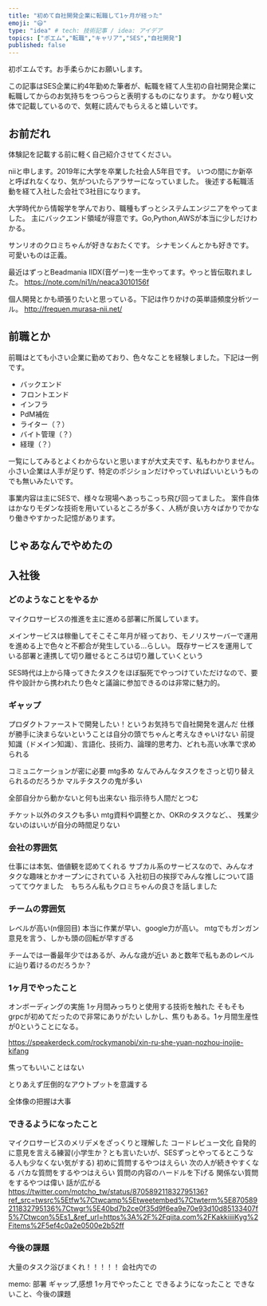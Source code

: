 ```yaml
---
title: "初めて自社開発企業に転職して1ヶ月が経った"
emoji: "😃"
type: "idea" # tech: 技術記事 / idea: アイデア
topics: ["ポエム","転職","キャリア","SES","自社開発"]
published: false
---
```


初ポエムです。お手柔らかにお願いします。

この記事はSES企業に約4年勤めた筆者が、転職を経て人生初の自社開発企業に転職してからのお気持ちをつらつらと表明するものになります。
かなり軽い文体で記載しているので、気軽に読んでもらえると嬉しいです。


## お前だれ
体験記を記載する前に軽く自己紹介させてください。

niiと申します。2019年に大学を卒業した社会人5年目です。
いつの間にか新卒と呼ばれなくなり、気がついたらアラサーになっていました。
後述する転職活動を経て入社した会社で3社目になります。

大学時代から情報学を学んでおり、職種もずっとシステムエンジニアをやってました。
主にバックエンド領域が得意です。Go,Python,AWSが本当に少しだけわかる。

サンリオのクロミちゃんが好きなおたくです。
シナモンくんとかも好きです。可愛いものは正義。

最近はずっとBeadmania IIDX(音ゲー)を一生やってます。やっと皆伝取れました。
https://note.com/ni1/n/neaca3010156f

個人開発とかも頑張りたいと思っている。下記は作りかけの英単語頻度分析ツール。
http://frequen.murasa-nii.net/


## 前職とか
前職はとても小さい企業に勤めており、色々なことを経験しました。下記は一例です。
- バックエンド
- フロントエンド
- インフラ
- PdM補佐
- ライター（？）
- バイト管理（？）
- 経理（？）

一覧にしてみるとよくわからないと思いますが大丈夫です、私もわかりません。
小さい企業は人手が足りず、特定のポジションだけやっていればいいというものでも無いみたいです。

事業内容は主にSESで、様々な現場へあっちこっち飛び回ってました。
案件自体はかなりモダンな技術を用いているところが多く、人柄が良い方々ばかりでかなり働きやすかった記憶があります。


## じゃあなんでやめたの




## 入社後
### どのようなことをやるか
マイクロサービスの推進を主に進める部署に所属しています。

メインサービスは稼働してそこそこ年月が経っており、モノリスサーバーで運用を進める上で色々と不都合が発生している...らしい。
既存サービスを運用している部署と連携して切り離せるところは切り離していくという

SES時代は上から降ってきたタスクをほぼ脳死でやっつけていただけなので、要件や設計から携われたり色々と議論に参加できるのは非常に魅力的。

### ギャップ
プロダクトファーストで開発したい！というお気持ちで自社開発を選んだ
仕様が勝手に決まらないということは自分の頭でちゃんと考えなきゃいけない
前提知識（ドメイン知識）、言語化、技術力、論理的思考力、どれも高い水準で求められる

コミュニケーションが密に必要 mtg多め
なんでみんなタスクをさっと切り替えられるのだろうか
マルチタスクの鬼が多い

全部自分から動かないと何も出来ない
指示待ち人間だとつむ

チケット以外のタスクも多い
mtg資料や調整とか、OKRのタスクなど、、
残業少ないのはいいが自分の時間足りない



### 会社の雰囲気
仕事には本気、価値観を認めてくれる
サブカル系のサービスなので、みんなオタクな趣味とかオープンにされている
入社初日の挨拶でみんな推しについて語っててウケました　もちろん私もクロミちゃんの良さを話しました

### チームの雰囲気
レベルが高い(n億回目)
本当に作業が早い、google力が高い。
mtgでもガンガン意見を言う、しかも頭の回転が早すぎる

チームでは一番最年少ではあるが、みんな歳が近い
あと数年で私もあのレベルに辿り着けるのだろうか？


### 1ヶ月でやったこと
オンボーディングの実施
1ヶ月間みっちりと使用する技術を触れた
そもそもgrpcが初めてだったので非常にありがたい
しかし、焦りもある。1ヶ月間生産性が0ということになる。

https://speakerdeck.com/rockymanobi/xin-ru-she-yuan-nozhou-inojie-kifang

焦ってもいいことはない

とりあえず圧倒的なアウトプットを意識する

全体像の把握は大事

### できるようになったこと
マイクロサービスのメリデメをざっくりと理解した
コードレビュー文化
自発的に意見を言える練習(小学生か？とも言いたいが、SESずっとやってるとこうなる人も少なくない気がする)
初めに質問するやつはえらい
次の人が続きやすくなる
バカな質問をするやつはえらい
質問の内容のハードルを下げる
関係ない質問をするやつは偉い
話が広がる
https://twitter.com/motcho_tw/status/870589211832795136?ref_src=twsrc%5Etfw%7Ctwcamp%5Etweetembed%7Ctwterm%5E870589211832795136%7Ctwgr%5E40bd7b2ce0f35d9f6ea9e70e93d10d85133407f5%7Ctwcon%5Es1_&ref_url=https%3A%2F%2Fqiita.com%2FKakkiiiiKyg%2Fitems%2F5ef4c0a2e0500e2b52ff



### 今後の課題
大量のタスク浴びまくれ！！！！！
会社内での




memo:
部署
ギャップ,感想
1ヶ月でやったこと
できるようになったこと
できないこと、今後の課題

